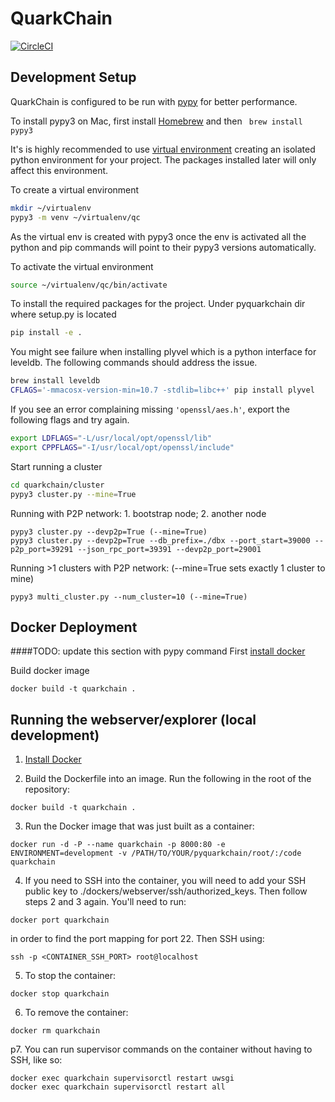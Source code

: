 # QuarkChain

[![CircleCI](https://circleci.com/gh/QuarkChain/pyquarkchain/tree/master.svg?style=shield&circle-token=c17a071129e4ab6c0911154c955efc236b1a5015)](https://circleci.com/gh/QuarkChain/pyquarkchain/tree/master)

## Development Setup

QuarkChain is configured to be run with [pypy](http://pypy.org/index.html) for better performance.

To install pypy3 on Mac, first install [Homebrew](https://brew.sh/) and then ``` brew install pypy3```

It's is highly recommended to use [virtual environment](https://docs.python.org/3/library/venv.html) creating an isolated python environment for your project.
The packages installed later will only affect this environment.

To create a virtual environment
```bash
mkdir ~/virtualenv
pypy3 -m venv ~/virtualenv/qc
```
As the virtual env is created with pypy3 once the env is activated all the python and pip commands will point to their pypy3 versions automatically.

To activate the virtual environment
```bash
source ~/virtualenv/qc/bin/activate
```
To install the required packages for the project. Under pyquarkchain dir where setup.py is located
```bash
pip install -e .
```
You might see failure when installing plyvel which is a python interface for leveldb.
The following commands should address the issue.
```bash
brew install leveldb
CFLAGS='-mmacosx-version-min=10.7 -stdlib=libc++' pip install plyvel
```
If you see an error complaining missing ```'openssl/aes.h'```, export the following flags and try again.
```bash
export LDFLAGS="-L/usr/local/opt/openssl/lib"
export CPPFLAGS="-I/usr/local/opt/openssl/include"
```

Start running a cluster
```bash
cd quarkchain/cluster
pypy3 cluster.py --mine=True
```

Running with P2P network: 1. bootstrap node; 2. another node
```
pypy3 cluster.py --devp2p=True (--mine=True)
pypy3 cluster.py --devp2p=True --db_prefix=./dbx --port_start=39000 --p2p_port=39291 --json_rpc_port=39391 --devp2p_port=29001
```

Running >1 clusters with P2P network: (--mine=True sets exactly 1 cluster to mine)
```
pypy3 multi_cluster.py --num_cluster=10 (--mine=True)
```

## Docker Deployment
####TODO: update this section with pypy command
First [install docker](https://docs.docker.com/docker-for-mac/install/)

Build docker image
```
docker build -t quarkchain .
```


## Running the webserver/explorer (local development)
1. [Install Docker](https://docs.docker.com/docker-for-mac/install/)

2. Build the Dockerfile into an image. Run the following in the root of the repository:
```
docker build -t quarkchain .
```

3. Run the Docker image that was just built as a container:
```
docker run -d -P --name quarkchain -p 8000:80 -e ENVIRONMENT=development -v /PATH/TO/YOUR/pyquarkchain/root/:/code quarkchain
```

4. If you need to SSH into the container, you will need to add your SSH public key to ./dockers/webserver/ssh/authorized_keys. Then follow steps 2 and 3 again. You'll need to run:
```
docker port quarkchain
```
in order to find the port mapping for port 22. Then SSH using:
```
ssh -p <CONTAINER_SSH_PORT> root@localhost
```

5. To stop the container:
```
docker stop quarkchain
```

6. To remove the container:
```
docker rm quarkchain
```

p7. You can run supervisor commands on the container without having to SSH, like so:
```
docker exec quarkchain supervisorctl restart uwsgi
docker exec quarkchain supervisorctl restart all
```
